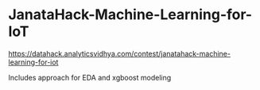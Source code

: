 # JanataHack-Machine-Learning-for-IoT
https://datahack.analyticsvidhya.com/contest/janatahack-machine-learning-for-iot


Includes approach for EDA and xgboost modeling
